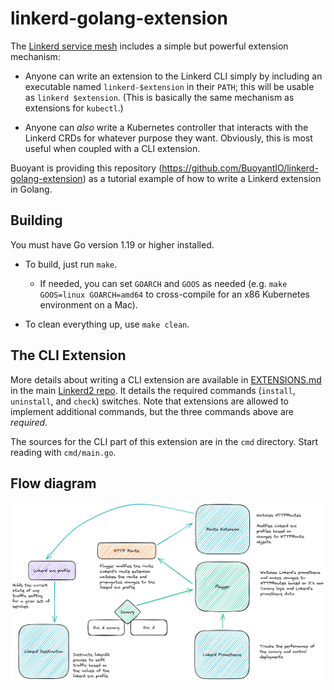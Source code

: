 # linkerd-golang-extension

The [Linkerd service mesh](https://linkerd.io) includes a simple but powerful extension
mechanism:

- Anyone can write an extension to the Linkerd CLI simply by including an executable
  named `linkerd-$extension` in their `PATH`; this will be usable as `linkerd $extension`.
  (This is basically the same mechanism as extensions for `kubectl`.)

- Anyone can _also_ write a Kubernetes controller that interacts with the Linkerd CRDs
  for whatever purpose they want. Obviously, this is most useful when coupled with a CLI
  extension.

Buoyant is providing this repository (https://github.com/BuoyantIO/linkerd-golang-extension)
as a tutorial example of how to write a Linkerd extension in Golang.

## Building

You must have Go version 1.19 or higher installed.

- To build, just run `make`. 

   - If needed, you can set `GOARCH` and `GOOS` as needed (e.g. `make GOOS=linux GOARCH=amd64`
     to cross-compile for an x86 Kubernetes environment on a Mac).

- To clean everything up, use `make clean`.

## The CLI Extension

More details about writing a CLI extension are available in [EXTENSIONS.md] in the main
[Linkerd2 repo]. It details the required commands (`install`, `uninstall`, and `check`)
switches. Note that extensions are allowed to implement additional commands, but the
three commands above are _required_.

The sources for the CLI part of this extension are in the `cmd` directory. Start reading
with `cmd/main.go`.

[EXTENSIONS.md]: https://github.com/linkerd/linkerd2/blob/main/EXTENSIONS.md
[Linkerd2 repo]: https://github.com/linkerd/linkerd2/

## Flow diagram

![signal_flow](flow.png)
